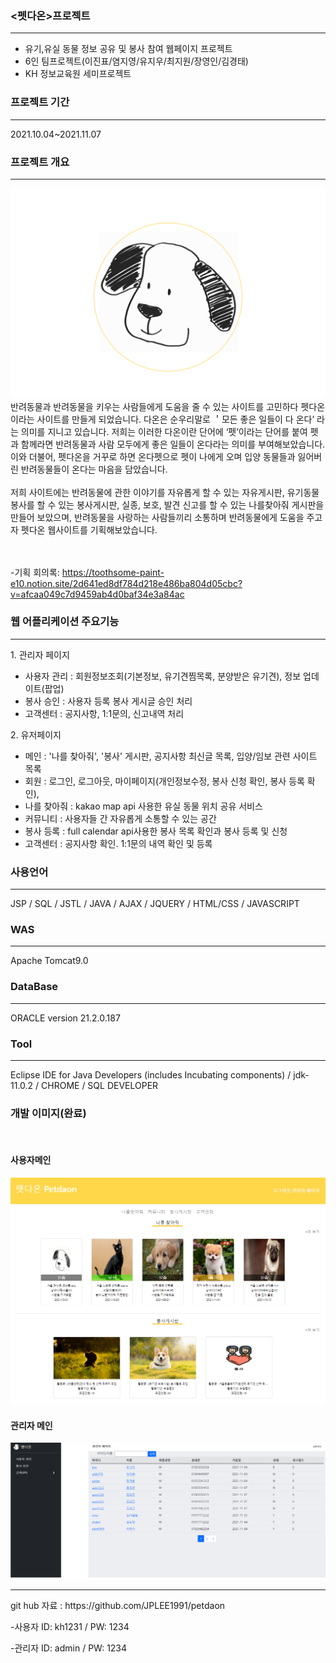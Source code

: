 ### <펫다온>프로젝트
<hr>
<ul>
  <li>유기,유실 동물 정보 공유 및 봉사 참여 웹페이지 프로젝트</li>
  <li>6인 팀프로젝트(이진표/염지영/유지우/최지원/장영인/김경태)</li>
  <li>KH 정보교육원 세미프로젝트</li>
</ul> 
 
### 프로젝트 기간
<hr>
2021.10.04~2021.11.07

### 프로젝트 개요
<hr>
<img src="./WebContent/images/findMe_list_sample.png">
 반려동물과 반려동물을 키우는 사람들에게 도움을 줄 수 있는 사이트를 고민하다 펫다온이라는 사이트를 만들게 되었습니다. 다온은 순우리말로 ＇모든 좋은 일들이 다 온다’ 라는 의미를 지니고 있습니다.  저희는 이러한 다온이란 단어에 ‘펫’이라는 단어를 붙여 펫과 함께라면 반려동물과 사람 모두에게 좋은 일들이 온다라는 의미를 부여해보았습니다. 이와 더불어, 펫다온을 거꾸로 하면 온다펫으로 펫이 나에게 오며 입양 동물들과 잃어버린 반려동물들이 온다는 마음을 담았습니다. 
<br>
<br>
 저희 사이트에는 반려동물에 관한 이야기를 자유롭게 할 수 있는 자유게시판, 유기동물 봉사를 할 수 있는 봉사게시판, 실종, 보호, 발견 신고를 할 수 있는 나를찾아줘 게시판을 만들어 보았으며, 반려동물을 사랑하는 사람들끼리 소통하며 반려동물에게 도움을 주고자 펫다온 웹사이트를 기획해보았습니다.

<br><br>
-기획 회의록: https://toothsome-paint-e10.notion.site/2d641ed8df784d218e486ba804d05cbc?v=afcaa049c7d9459ab4d0baf34e3a84ac
  
### 웹 어플리케이션 주요기능
<hr>
1. 관리자 페이지<br>
<ul>
    <li>사용자 관리 : 회원정보조회(기본정보, 유기견찜목록, 분양받은 유기견), 정보 업데이트(팝업)</li>
    <li>봉사 승인 : 사용자 등록 봉사 게시글 승인 처리</li>
    <li>고객센터 : 공지사항, 1:1문의, 신고내역 처리</li>
</ul>
2. 유저페이지<br>
<ul>
     <li>메인 : '나를 찾아줘', '봉사' 게시판, 공지사항 최신글 목록, 입양/임보 관련 사이트 목록</li>
     <li>회원 : 로그인, 로그아웃, 마이페이지(개인정보수정, 봉사 신청 확인, 봉사 등록 확인),</li>
     <li>나를 찾아줘 : kakao map api 사용한 유실 동물 위치 공유 서비스</li>
     <li>커뮤니티 : 사용자들 간 자유롭게 소통할 수 있는 공간</li>
     <li>봉사 등록 : full calendar api사용한 봉사 목록 확인과 봉사 등록 및 신청</li>
  <li>고객센터 : 공지사항 확인. 1:1문의 내역 확인 및 등록 </li>
</ul>

### 사용언어
<hr>
JSP / SQL / JSTL / JAVA / AJAX / JQUERY / HTML/CSS / JAVASCRIPT

### WAS
<hr>
Apache Tomcat9.0

### DataBase
<hr>
ORACLE version 21.2.0.187

### Tool
<hr>
Eclipse IDE for Java Developers (includes Incubating components) / jdk-11.0.2 / CHROME / SQL DEVELOPER


### 개발 이미지(완료)
<br>

 <h4>사용자메인</h4>
<img src="./WebContent/images/mainPage.png">
 <h4>관리자 메인</h4>
<img src="./WebContent/images/adminPage.png">

<hr>
git hub 자료 : https://github.com/JPLEE1991/petdaon

-사용자 
ID: kh1231 / PW: 1234

-관리자
ID: admin / PW: 1234
